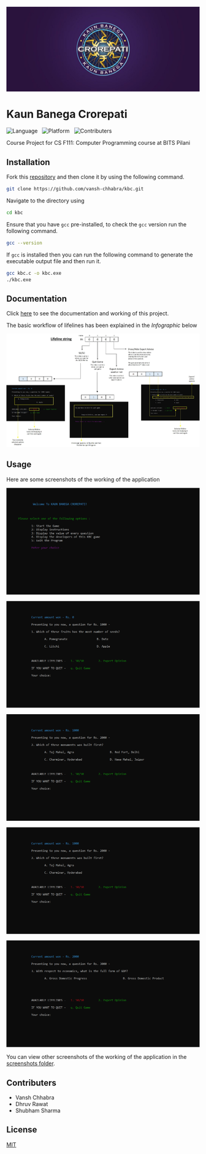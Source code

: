 ![KBC](https://github.com/vansh-chhabra/kbc/blob/master/banner.jpg)

# Kaun Banega Crorepati

![Language](https://img.shields.io/static/v1?label=Language&message=C&color=brightgreen&style=for-the-badge)
&nbsp;
![Platform](https://img.shields.io/static/v1?label=Platform&message=Ubuntu&color=informational&style=for-the-badge)
&nbsp;
![Contributers](https://img.shields.io/static/v1?label=Contributers&message=3&color=important&style=for-the-badge)

Course Project for CS F111: Computer Programming course at BITS Pilani

## Installation

Fork this [repository](https://github.com/vansh-chhabra/kbc.git) and then clone it by using the following command.

```bash
git clone https://github.com/vansh-chhabra/kbc.git
```

Navigate to the directory using 
```bash
cd kbc
```

Ensure that you have `gcc` pre-installed, to check the `gcc` version run the following command.
```bash
gcc --version
```

If `gcc` is installed then you can run the following command to generate the executable output file and then run it.
```bash
gcc kbc.c -o kbc.exe
./kbc.exe
```

## Documentation

Click [here](https://github.com/vansh-chhabra/kbc/blob/master/DOCUMENTATION.txt) to see the documentation and working of this project.

The basic workflow of lifelines has been explained in the *Infographic* below 

![Infographic](https://github.com/vansh-chhabra/kbc/blob/master/infographic.jpg)

## Usage

Here are some screenshots of the working of the application

![Welcome Screen](https://github.com/vansh-chhabra/kbc/blob/master/screenshots/home.gif)

![Correct Answer](https://github.com/vansh-chhabra/kbc/blob/master/screenshots/correct.gif)

![50/50](https://github.com/vansh-chhabra/kbc/blob/master/screenshots/5050.gif)

![Wrong Answer](https://github.com/vansh-chhabra/kbc/blob/master/screenshots/wrongans.gif)

![Two Lifelines](https://github.com/vansh-chhabra/kbc/blob/master/screenshots/twolife.gif)

You can view other screenshots of the working of the application in the [screenshots folder](https://github.com/vansh-chhabra/kbc/blob/master/screenshots).

## Contributers

- Vansh Chhabra
- Dhruv Rawat
- Shubham Sharma

## License
[MIT](https://choosealicense.com/licenses/mit/)
